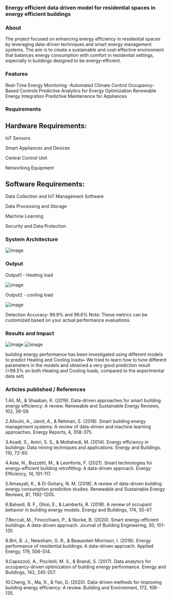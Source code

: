 ### Energy efficient data driven model for residential spaces in energy efficient buildings
### About
The project focused on enhancing energy efficiency in residential spaces by leveraging data-driven techniques and smart energy management systems. The aim is to create a sustainable and cost-effective environment that balances energy consumption with comfort in residential settings, especially in buildings designed to be energy-efficient.

### Features
Real-Time Energy Monitoring -Automated Climate Control
Occupancy-Based Controls
Predictive Analytics for Energy Optimization
Renewable Energy Integration
Predictive Maintenance for Appliances
### Requirements
## Hardware Requirements:
IoT Sensors

Smart Appliances and Devices

Central Control Unit

Networking Equipment

## Software Requirements:
Data Collection and IoT Management Software

Data Processing and Storage

Machine Learning

Security and Data Protection

### System Architecture
![image](https://github.com/user-attachments/assets/82fab366-a18a-4b71-b0e0-f0fae9f26665)


### Output
Output1 - Heating load

![image](https://github.com/user-attachments/assets/277e5f85-7789-4344-be2d-96820ee3501c)


Output2 - cooling load

![image](https://github.com/user-attachments/assets/1c14a780-45c6-4ee0-a785-540dc631e3f6)



Detection Accuracy: 99.9% and 99.6% Note: These metrics can be customized based on your actual performance evaluations.

### Results and Impact
![image](https://github.com/user-attachments/assets/201b6501-f073-42ca-8996-b70eae287681)
![image](https://github.com/user-attachments/assets/aeed8ed0-ac53-4617-aecc-3352e961950f)


building energy performance has been investigated using different models to predict Heating and Cooling loads• We tried to learn how to tune different parameters in the models and obtained a very good prediction result (>99.5% on both Heating and Cooling loads, compared to the experimental data set)

### Articles published / References
1.Ali, M., & Shaaban, K. (2019). Data-driven approaches for smart building energy efficiency: A review. Renewable and Sustainable Energy Reviews, 102, 39-59.

2.Allouhi, A., Jamil, A., & Rehman, S. (2018). Smart building energy management systems: A review of data-driven and machine learning approaches. Energy Reports, 4, 358-375.

3.Asadi, S., Amiri, S. S., & Mottahedi, M. (2014). Energy efficiency in buildings: Data mining techniques and applications. Energy and Buildings, 110, 72-80.

4.Aste, N., Buzzetti, M., & Leonforte, F. (2021). Smart technologies for energy-efficient building retrofitting: A data-driven approach. Energy Efficiency, 14, 101-117.

5.Amasyali, K., & El-Gohary, N. M. (2018). A review of data-driven building energy consumption prediction studies. Renewable and Sustainable Energy Reviews, 81, 1192-1205.

6.Balvedi, B. F., Ghisi, E., & Lamberts, R. (2018). A review of occupant behavior in building energy models. Energy and Buildings, 174, 30-47.

7.Beccali, M., Finocchiaro, P., & Nocke, B. (2020). Smart energy-efficient buildings: A data-driven approach. Journal of Building Engineering, 30, 101-135.

8.Birt, B. J., Newsham, G. R., & Beausoleil-Morrison, I. (2016). Energy performance of residential buildings: A data-driven approach. Applied Energy, 179, 506-514.

9.Capozzoli, A., Piscitelli, M. S., & Brandi, S. (2017). Data analytics for occupancy-driven optimization of building energy performance. Energy and Buildings, 142, 245-257.

10.Cheng, X., Ma, X., & Yan, D. (2020). Data-driven methods for improving building energy efficiency: A review. Building and Environment, 172, 106-135.

